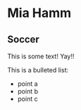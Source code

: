 # Mia Hamm

## Soccer

This is some text! Yay!!

This is a bulleted list:
* point a
* point b
* point c
